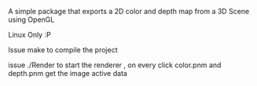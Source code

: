 A simple package that exports a 2D color and depth map from a 3D Scene using OpenGL

Linux Only :P 

Issue 
make 
to compile the project


issue ./Render to start the renderer , on every click color.pnm and depth.pnm get the image active data 
